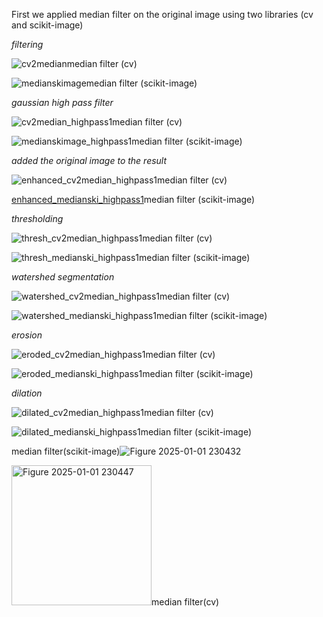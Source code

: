 First we applied median filter on the original image using two libraries (cv and scikit-image)

*filtering*


![cv2median](https://github.com/user-attachments/assets/c20b5b3f-b282-4bab-ac28-d341de58b8f8)median filter (cv)


![medianskimage](https://github.com/user-attachments/assets/498d8bda-6d2b-4a8c-8a80-2d32982b2211)median filter (scikit-image)

*gaussian high pass filter*


![cv2median_highpass1](https://github.com/user-attachments/assets/ad8469f2-4007-4315-b3ea-afd18e38a499)median filter (cv)


![medianskimage_highpass1](https://github.com/user-attachments/assets/22fb7c55-9152-40a7-a452-97dcffcebcf7)median filter (scikit-image)

*added the original image to the result*


![enhanced_cv2median_highpass1](https://github.com/user-attachments/assets/2cecd56e-17b0-417c-9539-8e797f0fcdcf)median filter (cv)


[enhanced_medianski_highpass1](https://github.com/user-attachments/assets/503eac0f-9273-47f4-991c-121a80999fb4)median filter (scikit-image)


*thresholding*


![thresh_cv2median_highpass1](https://github.com/user-attachments/assets/66b78ca3-dbed-4d11-b033-e089ca3eb0fa)median filter (cv)


![thresh_medianski_highpass1](https://github.com/user-attachments/assets/1f43aa45-fd69-4cc2-8875-f8dec699dc85)median filter (scikit-image)

*watershed segmentation*


![watershed_cv2median_highpass1](https://github.com/user-attachments/assets/47b14805-5ba4-4831-b6f1-5590f63c8dc5)median filter (cv)


![watershed_medianski_highpass1](https://github.com/user-attachments/assets/88c94d58-bd48-48ed-8ed0-d4360f5efbcc)median filter (scikit-image)

*erosion*


![eroded_cv2median_highpass1](https://github.com/user-attachments/assets/fe87f638-6410-4257-a0c4-92296c882191)median filter (cv)


![eroded_medianski_highpass1](https://github.com/user-attachments/assets/b795846b-d89f-4898-88aa-3b18b6060980)median filter (scikit-image)

*dilation*


![dilated_cv2median_highpass1](https://github.com/user-attachments/assets/8d851db3-11db-4a3d-8575-96a49007c5f3)median filter (cv)

![dilated_medianski_highpass1](https://github.com/user-attachments/assets/17194fac-7163-43f5-8488-d3476835bbac)median filter (scikit-image)


median filter(scikit-image)![Figure 2025-01-01 230432](https://github.com/user-attachments/assets/dfce957d-6636-4b43-9943-66f0058e0a3b)


<img width="224" alt="Figure 2025-01-01 230447" src="https://github.com/user-attachments/assets/3b32056a-d518-4806-99a2-8f8c3913059d" />median filter(cv)

